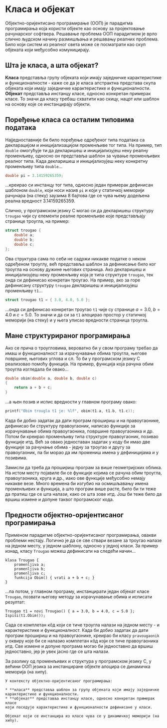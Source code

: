# Класа и објекат

Објектно-оријентисано програмирање (ООП) је парадигма програмирања која користи
објекте као основу за пројектовање рачунарског софтвера. Решавање проблема
ООП парадигмом је врло слично људском начину размишљања и решавању реалних
проблема. Било који систем из реалног света може се посматрати као скуп
објеката који међусобно комуницирају.

## Шта је класа, а шта објекат?

**Класа** представља групу објеката који имају заједничке карактеристике и
функционалности - каже се да је класа апстрактна представа скупа објеката који
имају заједничке карактеристике и функционалности. **Објекат** представља
инстанцу класе, односно конкретан примерак класе. То значи да класу требаш
схватити као скицу, нацрт или шаблон на основу које се инстанцирају објекти.

## Поређење класа са осталим типовима података

Најједноставније би било поређење одређеног типа података са декларацијом и
иницијализацијом променљиве тог типа. На пример, тип `double` омогућује ти да
декларишеш и иницијализујеш неку реалну променљиву, односно он представља
шаблон за чување променљивих реалног типа. Када декларишеш и иницијализујеш
неку конкретну променљиву типа `double`...

```c
double pi = 3.14159265359;
```

...креирао си инстанцу тог типа, односно један примерак дефинисан шаблоном
`double`, који носи назив `pi` и који у статичкој меморији рачунара (на стеку)
заузима 8 бајтова где се чува њему додељена реална вредност $3.14159265359$.

Слично, у програмском језику C могао си да декларишеш структуру `trougao` чији
су елементи реалне променљиве које представљају странице троугла, на пример:

```c
struct trougao {
    double a;
    double b;
    double c;
};
```

Ова структура сама по себи не садржи никакве податке о неком одређеном троуглу,
већ представља шаблон за дефинисање било ког троугла на основу дужине његових
страница. Ако декларишеш и иницијализујеш неку променљиву која је типа
структуре `trougao`, тек онда си дефинисао конкретан троугао. На пример, ако за
горе дефинисану структуру `trougao` декларишеш и иницијализујеш променљиву
`t1`...

```c
struct trougao t1 = { 3.0, 4.0, 5.0 };
```

...онда си дефинисао конкретан троугао `t1` чије су странице $a=3.0$, $b=4.0$ и
$c=5.0$. То значи и да си за `t1` алоцирао простор у статичкој меморији (на
стеку) и у њега уписао вредности страница троугла.

## Мане структурираног програмирања

Ако се прича о троугловима, вероватно би у свом програму требао да имаш и
функционалност за израчунавање обима троугла, његове површине, његових углова и
сл. То би у програмском језику C реализовао помоћу функција. На пример,
функција која рачуна обим троугла изгледала би овако...

```c
double obim(double a, double b, double c)
{
    return a + b + c;
}
```

...а њен позив и испис вредности у главном програму овако:

```c
printf("Obim trougla t1 je: %lf", obim(t1.a, t1.b, t1.c));
```

Када би добио задатак да дати програм прошириш и на правоугаонике, дефинисао би
структуру правоугаоник, написао функције за израчунавање обима правоугаоника,
површине правоугаоника и др. Потом би креирао променљиву типа структуре
правоугаоник, позивао функције итд. Већ за овако једноставан задатак у коду би
имао две функције за рачунање обима - једну за троугао и другу за правоугаоник,
па би морао да им промениш имена у дефиницијама и у позивима.

Замисли да треба да прошириш програм за више геометријских облика. На истом
месту појавиле би се функције којима се рачуна обим троугла, правоугаоника,
круга и др., иако ове функције међусобно немају никакве везе. Много времена би
изгубио на осмишљавању имена променљивих и функција, а што програм више расте,
било би ти теже да пратиш где се шта налази, како се шта зове итд. Још би теже
било да вршиш измене и допуне таквог програмског кода.

## Предности објектно-оријентисаног програмирања

Применом парадигме објектно-оријентисаног програмирања, овакви проблеми
нестају. Логично је да се све ствари везане за троугао налазе на једном месту,
у једном шаблону, односно у једној класи. За пример изнад, класу `Trougao`
можеш дефинисати на следећи начин...

```text
klasa Trougao {
    promenljiva a;
    promenljiva b;
    promenljiva c;
    funkcija Obim() { vrati a + b + c; }
}
```

...па потом, у главном програму, инстанцирати један објекат класе `Trougao`,
позвати његову методу за израчунавање обима и исписати резултат:

```text
Trougao t1 = novi Trougao() { a = 3.0, b = 4.0, c = 5.0 };
Ispiši(t1.Obim());
```

Сада се комплетан кôд који се тиче троугла налази на једном месту - и
карактеристике и функционалност. Када би добио задатак да дати програм прошириш
и на правоугаонике, креирао би класу `pravougaonik` у оквиру које би се налазио
комплетан кôд који се тиче правоугаоника итд. Све измене и допуне програма
могао би једноставно да вршиш једноставно, јер је увек јасно где се шта налази.

За разлику од променљивих и структура у програмском језику C, у већини ООП
језика за инстанциране објекте алоцира се динамичка меморија (на хипу).

```{infonote}
У контексту објектно-оријентисаног програмирања:

* **класа** представља шаблон за групу објеката који имају заједничке
карактеристике и функционалности. 
* **објекат** представља инстанцу класе, односно конкретан примерак класе
који поседује карактеристике и функционалности дефинисане у класи.

Објекат који се инстанцира из класе чува се у динамичкој меморији (на хипу).
```
